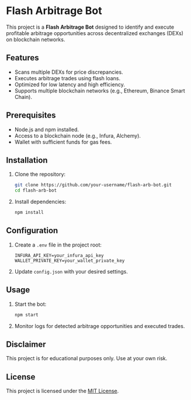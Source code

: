 # Flash Arbitrage Bot

This project is a **Flash Arbitrage Bot** designed to identify and execute profitable arbitrage opportunities across decentralized exchanges (DEXs) on blockchain networks.

## Features
- Scans multiple DEXs for price discrepancies.
- Executes arbitrage trades using flash loans.
- Optimized for low latency and high efficiency.
- Supports multiple blockchain networks (e.g., Ethereum, Binance Smart Chain).

## Prerequisites
- Node.js and npm installed.
- Access to a blockchain node (e.g., Infura, Alchemy).
- Wallet with sufficient funds for gas fees.

## Installation
1. Clone the repository:
    ```bash
    git clone https://github.com/your-username/flash-arb-bot.git
    cd flash-arb-bot
    ```
2. Install dependencies:
    ```bash
    npm install
    ```

## Configuration
1. Create a `.env` file in the project root:
    ```plaintext
    INFURA_API_KEY=your_infura_api_key
    WALLET_PRIVATE_KEY=your_wallet_private_key
    ```
2. Update `config.json` with your desired settings.

## Usage
1. Start the bot:
    ```bash
    npm start
    ```
2. Monitor logs for detected arbitrage opportunities and executed trades.

## Disclaimer
This project is for educational purposes only. Use at your own risk.

## License
This project is licensed under the [MIT License](LICENSE).